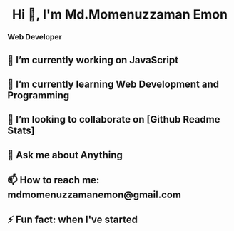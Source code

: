 

<h1 align="center">Hi 👋, I'm Md.Momenuzzaman Emon</h1>
 <h3>Web Developer<h3>

<h2>🔭 I’m currently working on JavaScript <h2>
<h2> 🌱 I’m currently learning Web Development and Programming <h2> 
<h2> 👯 I’m looking to collaborate on [Github Readme Stats] <h2>
<h2> 💬 Ask me about Anything 
<h2> 📫 How to reach me: mdmomenuzzamanemon@gmail.com <h2> 
<h2> ⚡ Fun fact: when I've started <h2>

